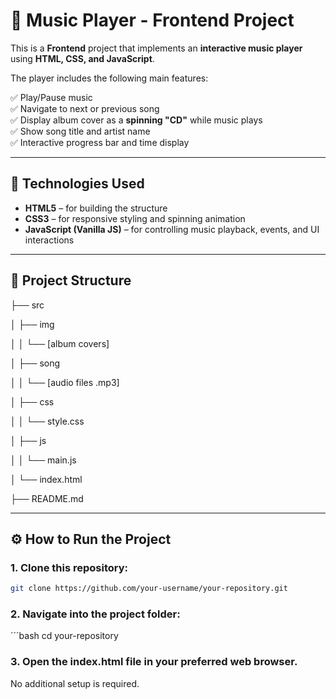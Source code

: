 # 🎵 Music Player - Frontend Project

This is a **Frontend** project that implements an **interactive music player** using **HTML, CSS, and JavaScript**.

The player includes the following main features:

✅ Play/Pause music  
✅ Navigate to next or previous song  
✅ Display album cover as a **spinning "CD"** while music plays  
✅ Show song title and artist name  
✅ Interactive progress bar and time display

---

## 🚀 Technologies Used

- **HTML5** – for building the structure  
- **CSS3** – for responsive styling and spinning animation  
- **JavaScript (Vanilla JS)** – for controlling music playback, events, and UI interactions

---

## 📂 Project Structure

├── src

│ ├── img

│ │ └── [album covers]

│ ├── song

│ │ └── [audio files .mp3]

│ ├── css

│ │ └── style.css

│ ├── js

│ │ └── main.js

│ └── index.html

├── README.md


---

## ⚙️ How to Run the Project

### 1. Clone this repository:

```bash
git clone https://github.com/your-username/your-repository.git
```

### 2. Navigate into the project folder:

´´´bash
cd your-repository

### 3. Open the index.html file in your preferred web browser.

No additional setup is required.